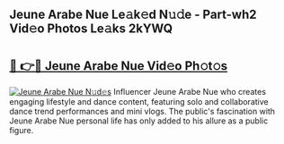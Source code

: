## Jeune Arabe Nue Le𝚊k𝚎d N𝚞𝚍e - Part-wh2 Vid𝚎o Photos Le𝚊ks 2kYWQ

# <h2><a href="http://fb4ndd.evod.top/?m=Jeune+Arabe+Nue">🔗 👉🔴 Jeune Arabe Nue Vid𝚎o Ph𝚘t𝚘s</a></h2>

[![Jeune Arabe Nue N𝚞d𝚎s](https://i.imgur.com/8V9OHl7.gif)](http://fb4ndd.evod.top/?m=Jeune+Arabe+Nue)
Influencer Jeune Arabe Nue who creates engaging lifestyle and dance content, featuring solo and collaborative dance trend performances and mini vlogs. The public's fascination with Jeune Arabe Nue personal life has only added to his allure as a public figure. 
